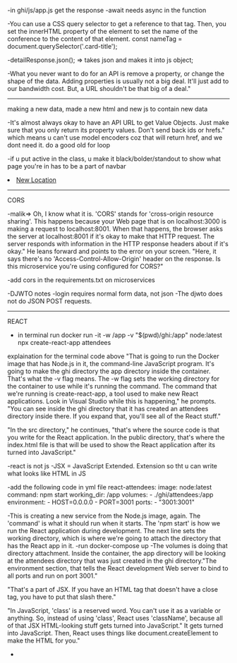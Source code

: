 -in ghi/js/app.js get the response
-await needs async in the function

-You can use a CSS query selector to get a reference to that tag. Then, you set the innerHTML property of the element to set the name of the conference to the content of that element.
    const nameTag = document.querySelector('.card-title');

-detailResponse.json(); => takes json and makes it into js object;

-What you never want to do for an API is remove a property, or change the shape of the data. Adding properties is usually not a big deal. It'll just add to our bandwidth cost. But, a URL shouldn't be that big of a deal."


-------------------------------------------------------------------------------------------------
making a new data, made a new html and new js to contain new data

-It's almost always okay to have an API URL to get Value Objects. Just make sure that you only return its property values. Don't send back ids or hrefs." which means u can't use model encoders coz that will return href, and we dont need it. do a good old for loop

-if u put active in the class, u make it black/bolder/standout to show what page you're in has to be a part of navbar
<li class="nav-item">
    <a class="nav-link active" aria-current="page" href="new-location.html">New Location</a>
</li>



---------------------------------------------------------------------------------------------------------------------------------------
CORS

-malik=> Oh, I know what it is. 'CORS' stands for 'cross-origin resource sharing'. This happens because your Web page that is on localhost:3000 is making a request to localhost:8001. When that happens, the browser asks the server at localhost:8001 if it's okay to make that HTTP request. The server responds with information in the HTTP response headers about if it's okay." He leans forward and points to the error on your screen. "Here, it says there's no 'Access-Control-Allow-Origin' header on the response. Is this microservice you're using configured for CORS?"

-add cors in the requirements.txt on microservices


-DJWTO notes 
-login requires normal form data, not json
-The djwto does not do JSON POST requests.

---------------------------------------------------------------------------------------------------------------
REACT

- in terminal run 
docker run -it -w /app -v "$(pwd)/ghi:/app" node:latest npx create-react-app attendees

explaination for the terminal code above
"That is going to run the Docker image that has Node.js in it, the command-line JavaScript program. It's going to make the ghi directory the app directory inside the container. That's what the -v flag means. The -w flag sets the working directory for the container to use while it's running the command. The command that we're running is create-react-app, a tool used to make new React applications. Look in Visual Studio while this is happening," he prompts. "You can see inside the ghi directory that it has created an attendees directory inside there. If you expand that, you'll see all of the React stuff."

"In the src directory," he continues, "that's where the source code is that you write for the React application. In the public directory, that's where the index.html file is that will be used to show the React application after its turned into JavaScript."

-react is not js
-JSX = JavaScript Extended. Extension so tht u can write what looks like HTML in JS


-add the following code in yml file
react-attendees:
  image: node:latest
  command: npm start
  working_dir: /app
  volumes:
    - ./ghi/attendees:/app
  environment:
    - HOST=0.0.0.0
    - PORT=3001
  ports:
    - "3001:3001"

-This is creating a new service from the Node.js image, again. The 'command' is what it should run when it starts. The 'npm start' is how we run the React application during development. The next line sets the working directory, which is where we're going to attach the directory that has the React app in it.
-run docker-compose up
-The volumes is doing that directory attachment. Inside the container, the app directory will be looking at the attendees directory that was just created in the ghi directory."The environment section, that tells the React development Web server to bind to all ports and run on port 3001."

<!-- <img src={logo} className="App-logo" alt="logo" /> what is the slash at the end? -->
"That's a part of JSX. If you have an HTML tag that doesn't have a close tag, you have to put that slash there."

"In JavaScript, 'class' is a reserved word. You can't use it as a variable or anything. So, instead of using 'class', React uses 'className', because all of that JSX HTML-looking stuff gets turned into JavaScript."
It gets turned into JavaScript. Then, React uses things like document.createElement to make the HTML for you."

-